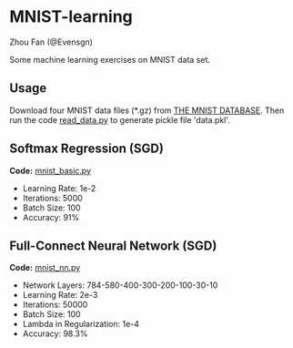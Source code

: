 # MNIST-learning

Zhou Fan (@Evensgn)

Some machine learning exercises on MNIST data set.

## Usage
Download four MNIST data files (*.gz) from [THE MNIST DATABASE](http://yann.lecun.com/exdb/mnist/).
Then run the code [read_data.py](read_data.py) to generate pickle file 'data.pkl'.

## Softmax Regression (SGD)
**Code:** [mnist_basic.py](mnist_basic.py)
* Learning Rate: 1e-2
* Iterations: 5000
* Batch Size: 100
* Accuracy: 91%

## Full-Connect Neural Network (SGD)
**Code:** [mnist_nn.py](mnist_nn.py)
* Network Layers: 784-580-400-300-200-100-30-10
* Learning Rate: 2e-3
* Iterations: 50000
* Batch Size: 100
* Lambda in Regularization: 1e-4
* Accuracy: 98.3%

